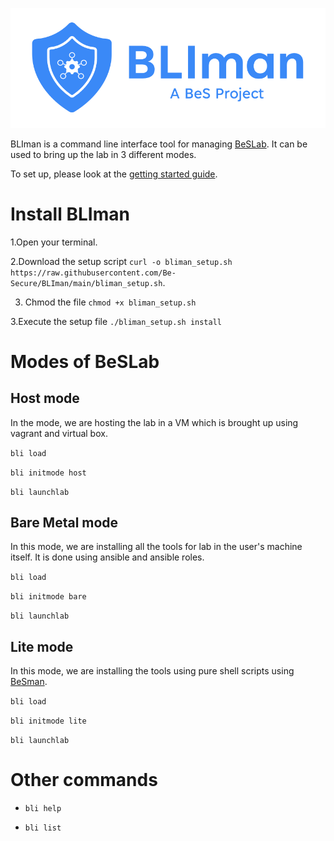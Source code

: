 ![BLIman](./BLIman-logo-horizontal.png)

BLIman is a command line interface tool for managing [BeSLab](https://github.com/Be-Secure/BeSLab). It can be used to bring up the lab in 3 different modes.

To set up, please look at the [getting started guide](./Getting_started.md).


# Install BLIman

1.Open your terminal.

2.Download the setup script `curl -o bliman_setup.sh https://raw.githubusercontent.com/Be-Secure/BLIman/main/bliman_setup.sh`.

3. Chmod the file `chmod +x bliman_setup.sh` 

3.Execute the setup file `./bliman_setup.sh install`

# Modes of BeSLab

## Host mode

In the mode, we are hosting the lab in a VM which is brought up using vagrant and virtual box.

`bli load`

`bli initmode host`

`bli launchlab`

## Bare Metal mode

In this mode, we are installing all the tools for lab in the user's machine itself. It is done using ansible and ansible roles.

`bli load`

`bli initmode bare`

`bli launchlab`

## Lite mode

In this mode, we are installing the tools using pure shell scripts using [BeSman](https://github.com/Be-Secure/BeSman).

`bli load`

`bli initmode lite`

`bli launchlab`


# Other commands

- `bli help`

- `bli list`
